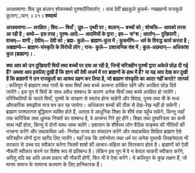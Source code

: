  

अरक्ष्यमाणा: षिय उॢव बालान् शोचस्यथो पुरुषादैरिवार्तान् । वाचं देवीं ब्रह्मकुले कुकर्म- ण्यब्रह्मण्ये राजकुले कुलाग््रयान् ॥ २१॥ **शब्दार्थ** 

**अरक्ष्यमाणा:—** **अरक्षित** **; षिय:—** **षियाँ** **; उॢव—** **पृथ्वी पर** **; बालान्—** **बच्चों को** **; शोचसि—** **आपको तरस आ रही है** **; अथो—** **इस तरह** **; पुरुष-आदै:—** **आदमियों के द्वारा** **; इव—** **स²श** **; आर्तान्—** **दुखियारी** **; वाचम्—** **वाणी** **; देवीम्—** **देवी को** **; ब्रह्म-** **कुले—** **ब्राह्मण-कुल में** **; कुकर्मणि—** **धर्म के विरुद्ध कार्य करता है** **; अब्रह्मण्ये—** **ब्राह्मण-संस्कृति के विरोधी लोग** **; राज-** **कुले—** **प्रशासनिक वंश में** **; कुल-अछयान्—** **अधिकांश कुल (ब्राह्मण)।** **.** 

**क्या आप को उन दुखियारी षियों तथा बच्चों पर दया आ रही है, जिन्हें चरित्रहीन पुरुषों** **द्वारा अकेले छोड़ दी गई हैं? अथवा आप इसलिए दुखी हैं कि ज्ञान की देवी अधर्म में रत** **ब्राह्मणों के हाथ में हैं? या यह आप देख कर दुखी हैं कि ब्राह्मणों ने उन राजकुलों का आश्रय** **ग्रहण कर लिया है, जो ब्राह्मण संस्कृति का आदर नहीं करते?** **तात्पर्य** : कलियुग में ब्राह्मïण तथा गायों के साथ षियाँ तथा बच्चे अत्यन्त उपेक्षित रहेंगे और अरक्षित छोड़ दिये जायेंगे। इस युग में षियों के साथ अवैध सश्बन्ध के कारण अनेक षियाँ तथा बच्चे अरक्षित हो जायेंगे। परिस्थितियों के चलते षियाँ, पुरुषों के संरक्षण से स्वतंत्र होना चाहेंगी और विवाह, पुरुष तथा षी के मध्य औपचारिक समझौता मात्र बन कर रह जायेगा। अधिकतर बच्चों की ठीक से देख-रेख नहीं हो सकेगी। ब्राह्मण परश्परागत बुद्धिमान व्यक्ति होते हैं, अतएव वे आधुनिक शिक्षा के शीर्ष तक पहुँच सकेंगे, किन्तु जहाँ तक चारित्रिक तथा धाॢमक नियमों का सश्बन्ध है, वे अत्यन्त गिरे हुए होंगे। शिक्षा तथा दुष्चरित्रता का कभी साथ नहीं होता, किन्तु ये दोनों साथ-साथ चलेंगे। प्रशासन के शीर्षस्थ लोग वैदिक वाङ्मय की नीतियों की भत्र्सना करेंगे और तथाकथित धर्म- निरपेक्ष राज्य का संचालन करेंगे और तथाकथित शिक्षित ब्राह्मण ऐसे चरित्रहीन लोगों द्वारा खरीद लिए जायेंगे। यहाँ तक कि दर्शनवेत्ता तथा धर्म पर अनेक पुस्तकें लिखनेवाला भी सरकार से उच्च पद स्वीकार करेगा जिसमें शाषों की आचार-संहिता का तिरस्कार होता है। ब्राह्मणों को ऐसी नौकरी स्वीकार करने पर विशेष रूप से प्रतिबन्ध है। लेकिन इस युग में वे न केवल चाकरी स्वीकार करेंगे, अपितु यदि वह अति अधम प्रकार की नौकरी होगी, फिर भी वे ऐसा करेंगे। ये कलियुग के कुछ लक्षण हैं, जो मानव समाज के सामान्य कल्याण के लिए हानिकारक हैं। 